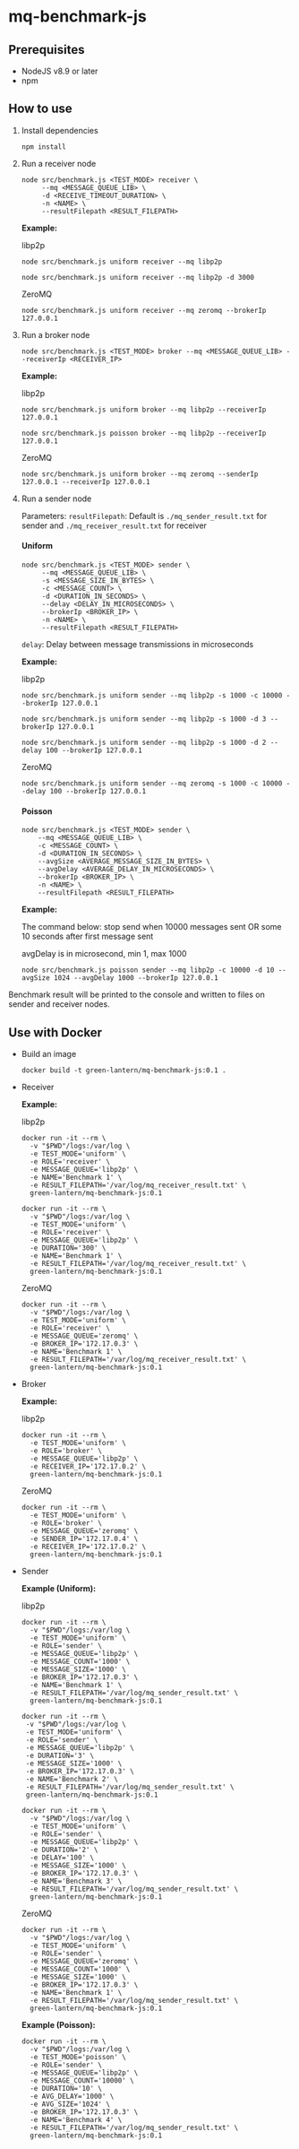 # mq-benchmark-js

## Prerequisites

- NodeJS v8.9 or later
- npm

## How to use

1. Install dependencies

    ```
    npm install
    ```

2. Run a receiver node

    ```
    node src/benchmark.js <TEST_MODE> receiver \
         --mq <MESSAGE_QUEUE_LIB> \
         -d <RECEIVE_TIMEOUT_DURATION> \
         -n <NAME> \
         --resultFilepath <RESULT_FILEPATH>
    ```

    **Example:**

    libp2p

    ```
    node src/benchmark.js uniform receiver --mq libp2p
    ```

    ```
    node src/benchmark.js uniform receiver --mq libp2p -d 3000
    ```

    ZeroMQ

    ```
    node src/benchmark.js uniform receiver --mq zeromq --brokerIp 127.0.0.1
    ```

3. Run a broker node

    ```
    node src/benchmark.js <TEST_MODE> broker --mq <MESSAGE_QUEUE_LIB> --receiverIp <RECEIVER_IP>
    ```

    **Example:**

    libp2p

    ```
    node src/benchmark.js uniform broker --mq libp2p --receiverIp 127.0.0.1
    ```

    ```
    node src/benchmark.js poisson broker --mq libp2p --receiverIp 127.0.0.1
    ```

    ZeroMQ

    ```
    node src/benchmark.js uniform broker --mq zeromq --senderIp 127.0.0.1 --receiverIp 127.0.0.1
    ```

4. Run a sender node

    Parameters:
      `resultFilepath`: Default is `./mq_sender_result.txt` for sender and `./mq_receiver_result.txt` for receiver

    #### Uniform

    ```
    node src/benchmark.js <TEST_MODE> sender \
         --mq <MESSAGE_QUEUE_LIB> \
         -s <MESSAGE_SIZE_IN_BYTES> \
         -c <MESSAGE_COUNT> \
         -d <DURATION_IN_SECONDS> \
         --delay <DELAY_IN_MICROSECONDS> \
         --brokerIp <BROKER_IP> \
         -n <NAME> \
         --resultFilepath <RESULT_FILEPATH>
    ```

    `delay`: Delay between message transmissions in microseconds

    **Example:**

    libp2p

    ```
    node src/benchmark.js uniform sender --mq libp2p -s 1000 -c 10000 --brokerIp 127.0.0.1
    ```

    ```
    node src/benchmark.js uniform sender --mq libp2p -s 1000 -d 3 --brokerIp 127.0.0.1
    ```

    ```
    node src/benchmark.js uniform sender --mq libp2p -s 1000 -d 2 --delay 100 --brokerIp 127.0.0.1
    ```

    ZeroMQ

    ```
    node src/benchmark.js uniform sender --mq zeromq -s 1000 -c 10000 --delay 100 --brokerIp 127.0.0.1
    ```

    #### Poisson

     ```
    node src/benchmark.js <TEST_MODE> sender \
         --mq <MESSAGE_QUEUE_LIB> \
         -c <MESSAGE_COUNT> \
         -d <DURATION_IN_SECONDS> \
         --avgSize <AVERAGE_MESSAGE_SIZE_IN_BYTES> \
         --avgDelay <AVERAGE_DELAY_IN_MICROSECONDS> \
         --brokerIp <BROKER_IP> \
         -n <NAME> \
         --resultFilepath <RESULT_FILEPATH>
    ```

    **Example:**

    The command below: stop send when 10000 messages sent OR some 10 seconds after first message sent

    avgDelay is in microsecond, min 1, max 1000

    ```
    node src/benchmark.js poisson sender --mq libp2p -c 10000 -d 10 --avgSize 1024 --avgDelay 1000 --brokerIp 127.0.0.1
    ```

Benchmark result will be printed to the console and written to files on sender and receiver nodes.

## Use with Docker

- Build an image
    
    ```
    docker build -t green-lantern/mq-benchmark-js:0.1 .
    ```

- Receiver

    **Example:**

    libp2p

    ```
    docker run -it --rm \
      -v "$PWD"/logs:/var/log \
      -e TEST_MODE='uniform' \
      -e ROLE='receiver' \
      -e MESSAGE_QUEUE='libp2p' \
      -e NAME='Benchmark 1' \
      -e RESULT_FILEPATH='/var/log/mq_receiver_result.txt' \
      green-lantern/mq-benchmark-js:0.1
    ```

    ```
    docker run -it --rm \
      -v "$PWD"/logs:/var/log \
      -e TEST_MODE='uniform' \
      -e ROLE='receiver' \
      -e MESSAGE_QUEUE='libp2p' \
      -e DURATION='300' \
      -e NAME='Benchmark 1' \
      -e RESULT_FILEPATH='/var/log/mq_receiver_result.txt' \
      green-lantern/mq-benchmark-js:0.1
    ```

    ZeroMQ

    ```
    docker run -it --rm \
      -v "$PWD"/logs:/var/log \
      -e TEST_MODE='uniform' \
      -e ROLE='receiver' \
      -e MESSAGE_QUEUE='zeromq' \
      -e BROKER_IP='172.17.0.3' \
      -e NAME='Benchmark 1' \
      -e RESULT_FILEPATH='/var/log/mq_receiver_result.txt' \
      green-lantern/mq-benchmark-js:0.1
    ```

- Broker
    
    **Example:**

    libp2p

    ```
    docker run -it --rm \
      -e TEST_MODE='uniform' \
      -e ROLE='broker' \
      -e MESSAGE_QUEUE='libp2p' \
      -e RECEIVER_IP='172.17.0.2' \
      green-lantern/mq-benchmark-js:0.1
    ```

    ZeroMQ

    ```
    docker run -it --rm \
      -e TEST_MODE='uniform' \
      -e ROLE='broker' \
      -e MESSAGE_QUEUE='zeromq' \
      -e SENDER_IP='172.17.0.4' \
      -e RECEIVER_IP='172.17.0.2' \
      green-lantern/mq-benchmark-js:0.1
    ```

- Sender

    **Example (Uniform):**

    libp2p

    ```
    docker run -it --rm \
      -v "$PWD"/logs:/var/log \
      -e TEST_MODE='uniform' \
      -e ROLE='sender' \
      -e MESSAGE_QUEUE='libp2p' \
      -e MESSAGE_COUNT='1000' \
      -e MESSAGE_SIZE='1000' \
      -e BROKER_IP='172.17.0.3' \
      -e NAME='Benchmark 1' \
      -e RESULT_FILEPATH='/var/log/mq_sender_result.txt' \
      green-lantern/mq-benchmark-js:0.1
    ```

     ```
    docker run -it --rm \
      -v "$PWD"/logs:/var/log \
      -e TEST_MODE='uniform' \
      -e ROLE='sender' \
      -e MESSAGE_QUEUE='libp2p' \
      -e DURATION='3' \
      -e MESSAGE_SIZE='1000' \
      -e BROKER_IP='172.17.0.3' \
      -e NAME='Benchmark 2' \
      -e RESULT_FILEPATH='/var/log/mq_sender_result.txt' \
      green-lantern/mq-benchmark-js:0.1
    ```

    ```
    docker run -it --rm \
      -v "$PWD"/logs:/var/log \
      -e TEST_MODE='uniform' \
      -e ROLE='sender' \
      -e MESSAGE_QUEUE='libp2p' \
      -e DURATION='2' \
      -e DELAY='100' \
      -e MESSAGE_SIZE='1000' \
      -e BROKER_IP='172.17.0.3' \
      -e NAME='Benchmark 3' \
      -e RESULT_FILEPATH='/var/log/mq_sender_result.txt' \
      green-lantern/mq-benchmark-js:0.1
    ```

    ZeroMQ

    ```
    docker run -it --rm \
      -v "$PWD"/logs:/var/log \
      -e TEST_MODE='uniform' \
      -e ROLE='sender' \
      -e MESSAGE_QUEUE='zeromq' \
      -e MESSAGE_COUNT='1000' \
      -e MESSAGE_SIZE='1000' \
      -e BROKER_IP='172.17.0.3' \
      -e NAME='Benchmark 1' \
      -e RESULT_FILEPATH='/var/log/mq_sender_result.txt' \
      green-lantern/mq-benchmark-js:0.1
    ```

    **Example (Poisson):**

    ```
    docker run -it --rm \
      -v "$PWD"/logs:/var/log \
      -e TEST_MODE='poisson' \
      -e ROLE='sender' \
      -e MESSAGE_QUEUE='libp2p' \
      -e MESSAGE_COUNT='10000' \
      -e DURATION='10' \
      -e AVG_DELAY='1000' \
      -e AVG_SIZE='1024' \
      -e BROKER_IP='172.17.0.3' \
      -e NAME='Benchmark 4' \
      -e RESULT_FILEPATH='/var/log/mq_sender_result.txt' \
      green-lantern/mq-benchmark-js:0.1
    ```
